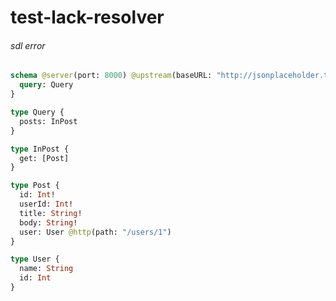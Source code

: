 # test-lack-resolver

###### sdl error

####
```graphql @server
schema @server(port: 8000) @upstream(baseURL: "http://jsonplaceholder.typicode.com") {
  query: Query
}

type Query {
  posts: InPost
}

type InPost {
  get: [Post]
}

type Post {
  id: Int!
  userId: Int!
  title: String!
  body: String!
  user: User @http(path: "/users/1")
}

type User {
  name: String
  id: Int
}
```
